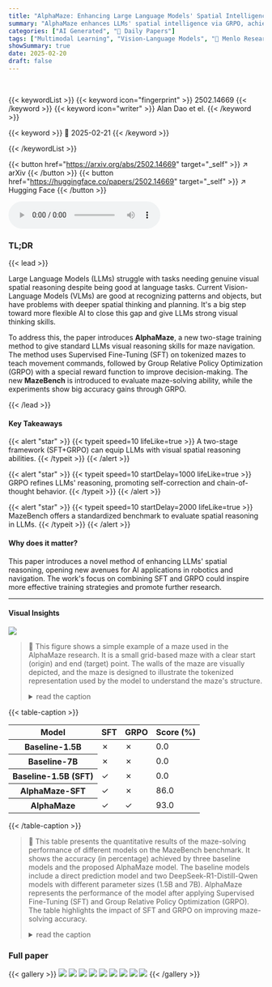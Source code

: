 ```yaml
---
title: "AlphaMaze: Enhancing Large Language Models' Spatial Intelligence via GRPO"
summary: "AlphaMaze enhances LLMs' spatial intelligence via GRPO, achieving 93% accuracy in maze navigation and showing emergent reasoning."
categories: ["AI Generated", "🤗 Daily Papers"]
tags: ["Multimodal Learning", "Vision-Language Models", "🏢 Menlo Research",]
showSummary: true
date: 2025-02-20
draft: false
---
```


<br>

{{< keywordList >}}
{{< keyword icon="fingerprint" >}} 2502.14669 {{< /keyword >}}
{{< keyword icon="writer" >}} Alan Dao et el. {{< /keyword >}}
 
{{< keyword >}} 🤗 2025-02-21 {{< /keyword >}}
 
{{< /keywordList >}}

{{< button href="https://arxiv.org/abs/2502.14669" target="_self" >}}
↗ arXiv
{{< /button >}}
{{< button href="https://huggingface.co/papers/2502.14669" target="_self" >}}
↗ Hugging Face
{{< /button >}}



<audio controls>
    <source src="https://ai-paper-reviewer.com/2502.14669/podcast.wav" type="audio/wav">
    Your browser does not support the audio element.
</audio>


### TL;DR


{{< lead >}}

Large Language Models (LLMs) struggle with tasks needing genuine visual spatial reasoning despite being good at language tasks. Current Vision-Language Models (VLMs) are good at recognizing patterns and objects, but have problems with deeper spatial thinking and planning. It's a big step toward more flexible AI to close this gap and give LLMs strong visual thinking skills.



To address this, the paper introduces **AlphaMaze**, a new two-stage training method to give standard LLMs visual reasoning skills for maze navigation. The method uses Supervised Fine-Tuning (SFT) on tokenized mazes to teach movement commands, followed by Group Relative Policy Optimization (GRPO) with a special reward function to improve decision-making. The new **MazeBench** is introduced to evaluate maze-solving ability, while the experiments show big accuracy gains through GRPO.

{{< /lead >}}


#### Key Takeaways

{{< alert "star" >}}
{{< typeit speed=10 lifeLike=true >}} A two-stage framework (SFT+GRPO) can equip LLMs with visual spatial reasoning abilities. {{< /typeit >}}
{{< /alert >}}

{{< alert "star" >}}
{{< typeit speed=10 startDelay=1000 lifeLike=true >}} GRPO refines LLMs' reasoning, promoting self-correction and chain-of-thought behavior. {{< /typeit >}}
{{< /alert >}}

{{< alert "star" >}}
{{< typeit speed=10 startDelay=2000 lifeLike=true >}} MazeBench offers a standardized benchmark to evaluate spatial reasoning in LLMs. {{< /typeit >}}
{{< /alert >}}

#### Why does it matter?
This paper introduces a novel method of enhancing LLMs' spatial reasoning, opening new avenues for AI applications in robotics and navigation. The work's focus on combining SFT and GRPO could inspire more effective training strategies and promote further research.

------
#### Visual Insights



![](https://arxiv.org/html/2502.14669/extracted/6219274/figures/example_maze.png)

> 🔼 This figure shows a simple example of a maze used in the AlphaMaze research.  It is a small grid-based maze with a clear start (origin) and end (target) point.  The walls of the maze are visually depicted, and the maze is designed to illustrate the tokenized representation used by the model to understand the maze's structure.
> <details>
> <summary>read the caption</summary>
> Figure 1: Visual of the Example Maze
> </details>





{{< table-caption >}}
<table class="ltx_tabular ltx_centering ltx_guessed_headers ltx_align_middle" id="S4.T1.1">
<thead class="ltx_thead">
<tr class="ltx_tr" id="S4.T1.1.1.1">
<th class="ltx_td ltx_align_left ltx_th ltx_th_column ltx_th_row ltx_border_l ltx_border_r ltx_border_t" id="S4.T1.1.1.1.1">Model</th>
<th class="ltx_td ltx_align_center ltx_th ltx_th_column ltx_border_r ltx_border_t" id="S4.T1.1.1.1.2">SFT</th>
<th class="ltx_td ltx_align_center ltx_th ltx_th_column ltx_border_r ltx_border_t" id="S4.T1.1.1.1.3">GRPO</th>
<th class="ltx_td ltx_align_center ltx_th ltx_th_column ltx_border_r ltx_border_t" id="S4.T1.1.1.1.4">Score (%)</th>
</tr>
</thead>
<tbody class="ltx_tbody">
<tr class="ltx_tr" id="S4.T1.1.2.1">
<th class="ltx_td ltx_align_left ltx_th ltx_th_row ltx_border_l ltx_border_r ltx_border_t" id="S4.T1.1.2.1.1">Baseline-1.5B</th>
<td class="ltx_td ltx_align_center ltx_border_r ltx_border_t" id="S4.T1.1.2.1.2">✗</td>
<td class="ltx_td ltx_align_center ltx_border_r ltx_border_t" id="S4.T1.1.2.1.3">✗</td>
<td class="ltx_td ltx_align_center ltx_border_r ltx_border_t" id="S4.T1.1.2.1.4">0.0</td>
</tr>
<tr class="ltx_tr" id="S4.T1.1.3.2">
<th class="ltx_td ltx_align_left ltx_th ltx_th_row ltx_border_l ltx_border_r" id="S4.T1.1.3.2.1">Baseline-7B</th>
<td class="ltx_td ltx_align_center ltx_border_r" id="S4.T1.1.3.2.2">✗</td>
<td class="ltx_td ltx_align_center ltx_border_r" id="S4.T1.1.3.2.3">✗</td>
<td class="ltx_td ltx_align_center ltx_border_r" id="S4.T1.1.3.2.4">0.0</td>
</tr>
<tr class="ltx_tr" id="S4.T1.1.4.3">
<th class="ltx_td ltx_align_left ltx_th ltx_th_row ltx_border_l ltx_border_r" id="S4.T1.1.4.3.1">Baseline-1.5B (SFT)</th>
<td class="ltx_td ltx_align_center ltx_border_r" id="S4.T1.1.4.3.2">✓</td>
<td class="ltx_td ltx_align_center ltx_border_r" id="S4.T1.1.4.3.3">✗</td>
<td class="ltx_td ltx_align_center ltx_border_r" id="S4.T1.1.4.3.4">0.0</td>
</tr>
<tr class="ltx_tr" id="S4.T1.1.5.4">
<th class="ltx_td ltx_align_left ltx_th ltx_th_row ltx_border_l ltx_border_r" id="S4.T1.1.5.4.1">AlphaMaze-SFT</th>
<td class="ltx_td ltx_align_center ltx_border_r" id="S4.T1.1.5.4.2">✓</td>
<td class="ltx_td ltx_align_center ltx_border_r" id="S4.T1.1.5.4.3">✗</td>
<td class="ltx_td ltx_align_center ltx_border_r" id="S4.T1.1.5.4.4">86.0</td>
</tr>
<tr class="ltx_tr" id="S4.T1.1.6.5">
<th class="ltx_td ltx_align_left ltx_th ltx_th_row ltx_border_b ltx_border_l ltx_border_r" id="S4.T1.1.6.5.1">AlphaMaze</th>
<td class="ltx_td ltx_align_center ltx_border_b ltx_border_r" id="S4.T1.1.6.5.2">✓</td>
<td class="ltx_td ltx_align_center ltx_border_b ltx_border_r" id="S4.T1.1.6.5.3">✓</td>
<td class="ltx_td ltx_align_center ltx_border_b ltx_border_r" id="S4.T1.1.6.5.4"><span class="ltx_text ltx_font_bold" id="S4.T1.1.6.5.4.1">93.0</span></td>
</tr>
</tbody>
</table>{{< /table-caption >}}

> 🔼 This table presents the quantitative results of the maze-solving performance of different models on the MazeBench benchmark. It shows the accuracy (in percentage) achieved by three baseline models and the proposed AlphaMaze model. The baseline models include a direct prediction model and two DeepSeek-R1-Distill-Qwen models with different parameter sizes (1.5B and 7B). AlphaMaze represents the performance of the model after applying Supervised Fine-Tuning (SFT) and Group Relative Policy Optimization (GRPO).  The table highlights the impact of SFT and GRPO on improving maze-solving accuracy.
> <details>
> <summary>read the caption</summary>
> TABLE I: Maze Solving Accuracy on MazeBench
> </details>





### Full paper

{{< gallery >}}
<img src="https://ai-paper-reviewer.com/2502.14669/1.png" class="grid-w50 md:grid-w33 xl:grid-w25" />
<img src="https://ai-paper-reviewer.com/2502.14669/2.png" class="grid-w50 md:grid-w33 xl:grid-w25" />
<img src="https://ai-paper-reviewer.com/2502.14669/3.png" class="grid-w50 md:grid-w33 xl:grid-w25" />
<img src="https://ai-paper-reviewer.com/2502.14669/4.png" class="grid-w50 md:grid-w33 xl:grid-w25" />
<img src="https://ai-paper-reviewer.com/2502.14669/5.png" class="grid-w50 md:grid-w33 xl:grid-w25" />
<img src="https://ai-paper-reviewer.com/2502.14669/6.png" class="grid-w50 md:grid-w33 xl:grid-w25" />
<img src="https://ai-paper-reviewer.com/2502.14669/7.png" class="grid-w50 md:grid-w33 xl:grid-w25" />
<img src="https://ai-paper-reviewer.com/2502.14669/8.png" class="grid-w50 md:grid-w33 xl:grid-w25" />
<img src="https://ai-paper-reviewer.com/2502.14669/9.png" class="grid-w50 md:grid-w33 xl:grid-w25" />
{{< /gallery >}}